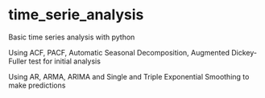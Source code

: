 # time_serie_analysis
Basic time series analysis with python

Using ACF, PACF, Automatic Seasonal Decomposition, Augmented Dickey-Fuller test for initial analysis

Using AR, ARMA, ARIMA and Single and Triple Exponential Smoothing to make predictions
